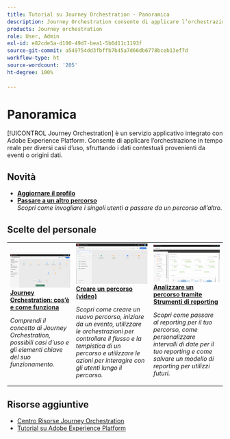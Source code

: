 ```yaml
---
title: Tutorial su Journey Orchestration - Panoramica
description: Journey Orchestration consente di applicare l’orchestrazione in tempo reale per diversi casi d’uso, sfruttando i dati contestuali provenienti da eventi o origini dati.
products: Journey orchestration
role: User, Admin
exl-id: e82cde5a-d100-49d7-bea1-5b6d11c1193f
source-git-commit: a549754dd3fbffb7b45a7d66db6778bceb13ef7d
workflow-type: ht
source-wordcount: '205'
ht-degree: 100%

---
```


# Panoramica

[!UICONTROL Journey Orchestration] è un servizio applicativo integrato con Adobe Experience Platform. Consente di applicare l’orchestrazione in tempo reale per diversi casi d’uso, sfruttando i dati contestuali provenienti da eventi o origini dati.

## Novità

* **[Aggiornare il profilo](/help/building-a-journey/update-profile-action.md)**
* **[Passare a un altro percorso](/help/building-a-journey/jumping-to-another-journey.md)**
   <br>
   *Scopri come invogliare i singoli utenti a passare da un percorso all’altro.*

## Scelte del personale

<table>
<tr>
  <td>
    <a href="./understanding-journey-orchestration.md">
      <img alt="Journey Orchestration: cos’è e come funziona" src="./assets/journey-orchestration-example.png"/>
    </a>
    <div>
      <a href="./understanding-journey-orchestration.md">
    <strong>Journey Orchestration: cos’è e come funziona</strong>
    </a>
    </div>
    <p>
    <em>Comprendi il concetto di Journey Orchestration, possibili casi d'uso e gli elementi chiave del suo funzionamento.</em>
    <p>
  </td>
  <td>
    <a href="./building-a-journey/creating-a-journey.md">
        <img alt="Creare un percorso (video)" src="./assets/journey34.png"/>
    </a>
    <div>
      <a href="./building-a-journey/creating-a-journey.md">
    <strong>Creare un percorso (video)</strong>
    </a>
    </div>
    <p>
    <em>Scopri come creare un nuovo percorso, iniziare da un evento, utilizzare le orchestrazioni per controllare il flusso e la tempistica di un percorso e utilizzare le azioni per interagire con gli utenti lungo il percorso.</em>
    <p>
  </td>
  <td>
   <a href="./analyze-a-journey-via-reporting-tools.md">
      <img alt="Analizzare un percorso tramite Strumenti di reporting" src="./assets/dynamic_report_journey_8.png" />
    </a>
    <div>
      <a href="./analyze-a-journey-via-reporting-tools.md">
    <strong>Analizzare un percorso tramite Strumenti di reporting</strong>
    </a>
    </div>
    <p>
    <em>Scopri come passare al reporting per il tuo percorso, come personalizzare intervalli di date per il tuo reporting e come salvare un modello di reporting per utilizzi futuri. </em>
    <p>
  </td>
</tr>
</table>

## Risorse aggiuntive

* [Centro Risorse Journey Orchestration](https://experienceleague.adobe.com/docs/journeys/using/journey-orchestration-home.html?lang=it)
* [Tutorial su Adobe Experience Platform](https://experienceleague.adobe.com/docs/platform-learn/tutorials/overview.html?lang=it)
